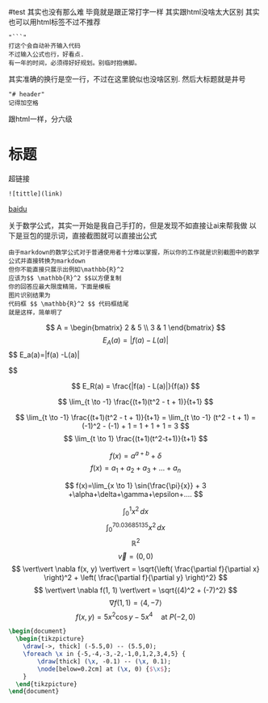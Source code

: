 #test 
其实也没有那么难
毕竟就是跟正常打字一样
其实跟html没啥太大区别
其实也可以用html标签不过不推荐
```
"```"
打这个会自动补齐输入代码
不过输入公式也行，好看点.
有一年的时间，必须得好好规划。别临时抱佛脚。
```
其实准确的换行是空一行，不过在这里貌似也没啥区别.
然后大标题就是井号
```
"# header"
记得加空格
```
跟html一样，分六级
# 标题

超链接
```hyperlink
![tittle](link)
```
[baidu](https://www.baidu.com)

关于数学公式，其实一开始是我自己手打的，但是发现不如直接让ai来帮我做
以下是豆包的提示词，直接截图就可以直接出公式
```
由于markdown的数学公式对于普通使用者十分难以掌握，所以你的工作就是识别截图中的数学公式并直接转换为markdown
但你不能直接只展示出例如\mathbb{R}^2 
应该为$$ \mathbb{R}^2 $$以方便复制 
你的回答应最大限度精简，下面是模板 
图片识别结果为 
代码框 $$ \mathbb{R}^2 $$ 代码框结尾 
就是这样，简单明了
```

$$ A = \begin{bmatrix} 2 & 5 \\ 3 & 1 \end{bmatrix} $$$$ E_A(a) = |f(a) - L(a)| $$
$$ E_a(a)=|f(a) -L(a)|

$$

$$ E_R(a) = \frac{|f(a) - L(a)|}{f(a)} $$


$$ \lim_{t \to -1} \frac{(t+1)(t^2 - t + 1)}{t+1} $$

$$ \lim_{t \to -1} \frac{(t+1)(t^2 - t + 1)}{t+1} = \lim_{t \to -1} (t^2 - t + 1) = (-1)^2 - (-1) + 1 = 1 + 1 + 1 = 3 $$
$$ \lim_{t \to 1} \frac{(t+1)(t^2-t+1)}{t+1} $$

$$f(x)=a^{a+b}+δ $$
$$ f(x)=a_1+a_2+a_3 + ...+a_n $$

$$
f(x)=\lim_{x \to 1} \sin{\frac{\pi}{x}} + 3 +\alpha+\delta+\gamma+\epsilon+....
$$

$$\int_0^1 x^2 \, dx$$
$$\int_{0}^{70.03685135} x^2\,dx $$
$$ \mathbb{R}^2 $$
$$ \vec{v} = (0, 0) $$
$$ \vert\vert \nabla f(x, y) \vert\vert = \sqrt{\left( \frac{\partial f}{\partial x} \right)^2 + \left( \frac{\partial f}{\partial y} \right)^2} $$
$$ \vert\vert \nabla f(1, 1) \vert\vert = \sqrt{(4)^2 + (-7)^2} $$
$$ \nabla f(1, 1) = \langle 4, -7 \rangle $$
$$ f(x, y) = 5x^2 \cos y - 5x^4 \quad \text{at } P(-2, 0) $$
```tikz
\begin{document}
  \begin{tikzpicture}
	\draw[->, thick] (-5.5,0) -- (5.5,0);
    \foreach \x in {-5,-4,-3,-2,-1,0,1,2,3,4,5} {
        \draw[thick] (\x, -0.1) -- (\x, 0.1);
        \node[below=0.2cm] at (\x, 0) {$\x$};
    }
  \end{tikzpicture}
\end{document}
```


